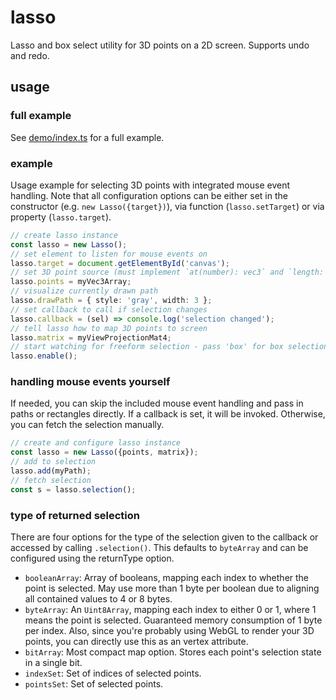 # lasso

Lasso and box select utility for 3D points on a 2D screen. Supports undo and redo.

## usage

### full example

See [demo/index.ts](./demo/index.ts) for a full example.

### example

Usage example for selecting 3D points with integrated mouse event handling. Note that all configuration options can be either set in the constructor (e.g. `new Lasso({target})`), via function (`lasso.setTarget`) or via property (`lasso.target`).

```ts
// create lasso instance
const lasso = new Lasso();
// set element to listen for mouse events on
lasso.target = document.getElementById('canvas');
// set 3D point source (must implement `at(number): vec3` and `length: number`)
lasso.points = myVec3Array;
// visualize currently drawn path
lasso.drawPath = { style: 'gray', width: 3 };
// set callback to call if selection changes
lasso.callback = (sel) => console.log('selection changed');
// tell lasso how to map 3D points to screen
lasso.matrix = myViewProjectionMat4;
// start watching for freeform selection - pass 'box' for box selection
lasso.enable();
```

### handling mouse events yourself

If needed, you can skip the included mouse event handling and pass in paths or rectangles directly. If a callback is set, it will be invoked. Otherwise, you can fetch the selection manually.

```ts
// create and configure lasso instance
const lasso = new Lasso({points, matrix});
// add to selection
lasso.add(myPath);
// fetch selection
const s = lasso.selection();
```

### type of returned selection

There are four options for the type of the selection given to the callback or accessed by calling `.selection()`. This defaults to `byteArray` and can be configured using the returnType option.

- `booleanArray`: Array of booleans, mapping each index to whether the point is selected. May use more than 1 byte per boolean due to aligning all contained values to 4 or 8 bytes.
- `byteArray`: An `Uint8Array`, mapping each index to either 0 or 1, where 1 means the point is selected. Guaranteed memory consumption of 1 byte per index. Also, since you're probably using WebGL to render your 3D points, you can directly use this as an vertex attribute.
- `bitArray`: Most compact map option. Stores each point's selection state in a single bit.
- `indexSet`: Set of indices of selected points.
- `pointsSet`: Set of selected points.
